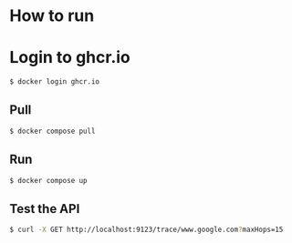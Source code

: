 # How to run

# Login to ghcr.io

```bash
$ docker login ghcr.io
```

## Pull

```bash
$ docker compose pull
```

## Run

```bash
$ docker compose up
```

## Test the API

```bash
$ curl -X GET http://localhost:9123/trace/www.google.com?maxHops=15
```